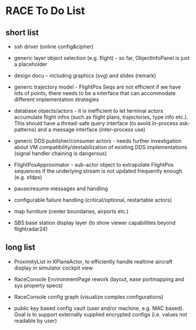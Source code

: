 # RACE To Do List 

## short list

  * ssh driver (online config&cipher)

  * generic layer object selection (e.g. flight) - so far, ObjectInfoPanel is just a
    placeholder
    <viewer>

  * design docu - including graphics (svg) and slides (remark)

  * generic trajectory model - FlightPos Seqs are not efficient if we have lots of
  points, there needs to be a interface that can accommodate different implementation
  strategies
  <core>

  * database objects/actors - it is inefficient to let terminal actors accumulate
  flight infos (such as flight plans, trajectories, type info etc.). This should have
  a thread-safe query interface (to avoid in-process ask-patterns) and a message interface
  (inter-process use)
  <core>

  * generic DDS publisher/consumer actors - needs further investigation about VM
  compatibility/destabilization of existing DDS implementations (signal handler chaining
  is dangerous)
   <core>

  * FlightPosApproximator - sub-actor object to extrapolate FlightPos sequences if the
  underlying stream is not updated frequently enough (e.g. sfdps)
  <core>

  * pause/resume messages and handling
  <core>

  * configurable failure handling (critical/optional, restartable actors)

  * map furniture (center boundaries, airports etc.)
  <viewer>

  * SBS base station display layer (to show viewer capabilities beyond flightradar24)
  <viewer>


## long list

  * ProximityList in XPlaneActor, to efficiently handle realtime aircraft display
  in simulator cockpit view
  <viewer>

  * RaceConsole EnvironmentPage rework (layout, ease portmapping and sys property specs)
  <end-user UI>

  * RaceConsole config graph (visualize complex configurations)
  <end-user UI>

  * public key based config vault (user and/or machine, e.g. MAC based). Goal is to
  support externally supplied encrypted configs (i.e. values not readable by user)
  <core>
